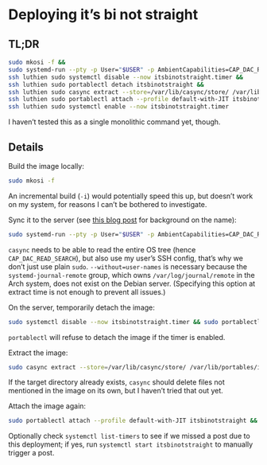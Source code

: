 # Deploying it’s bi not straight

## TL;DR

```sh
sudo mkosi -f &&
sudo systemd-run --pty -p User="$USER" -p AmbientCapabilities=CAP_DAC_READ_SEARCH -p WorkingDirectory="$PWD" -E SSH_AUTH_SOCK="$SSH_AUTH_SOCK" casync make --without=user-names --store=luthien:/var/lib/casync/store/ luthien:/var/lib/portables/itsbinotstraight.caidx itsbinotstraight/ &&
ssh luthien sudo systemctl disable --now itsbinotstraight.timer &&
ssh luthien sudo portablectl detach itsbinotstraight &&
ssh luthien sudo casync extract --store=/var/lib/casync/store/ /var/lib/portables/itsbinotstraight.caidx /var/lib/portables/itsbinotstraight/ &&
ssh luthien sudo portablectl attach --profile default-with-JIT itsbinotstraight &&
ssh luthien sudo systemctl enable --now itsbinotstraight.timer
```

I haven’t tested this as a single monolithic command yet, though.

## Details

Build the image locally:

```sh
sudo mkosi -f
```

An incremental build (`-i`) would potentially speed this up,
but doesn’t work on my system,
for reasons I can’t be bothered to investigate.

Sync it to the server (see [this blog post](https://lucaswerkmeister.de/posts/2019/01/11/system-naming-scheme/) for background on the name):

```sh
sudo systemd-run --pty -p User="$USER" -p AmbientCapabilities=CAP_DAC_READ_SEARCH -p WorkingDirectory="$PWD" -E SSH_AUTH_SOCK="$SSH_AUTH_SOCK" casync make --without=user-names --store=luthien:/var/lib/casync/store/ luthien:/var/lib/portables/itsbinotstraight.caidx itsbinotstraight/
```

`casync` needs to be able to read the entire OS tree (hence `CAP_DAC_READ_SEARCH`),
but also use my user’s SSH config, that’s why we don’t just use plain `sudo`.
`--without=user-names` is necessary because the `systemd-journal-remote` group,
which owns `/var/log/journal/remote` in the Arch system,
does not exist on the Debian server.
(Specifying this option at extract time is not enough to prevent all issues.)

On the server, temporarily detach the image:

```sh
sudo systemctl disable --now itsbinotstraight.timer && sudo portablectl detach itsbinotstraight
```

`portablectl` will refuse to detach the image if the timer is enabled.

Extract the image:

```sh
sudo casync extract --store=/var/lib/casync/store/ /var/lib/portables/itsbinotstraight.caidx /var/lib/portables/itsbinotstraight/
```

If the target directory already exists,
`casync` should delete files not mentioned in the image on its own,
but I haven’t tried that out yet.

Attach the image again:

```sh
sudo portablectl attach --profile default-with-JIT itsbinotstraight && sudo systemctl enable --now itsbinotstraight.timer
```

Optionally check `systemctl list-timers` to see if we missed a post due to this deployment;
if yes, run `systemctl start itsbinotstraight` to manually trigger a post.
